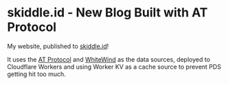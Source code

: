 # skiddle.id - New Blog Built with AT Protocol

My website, published to [skiddle.id](https://skiddle.id)!

It uses the [AT Protocol](https://atproto.com) and
[WhiteWind](https://whtwnd.com/) as the data sources, deployed to Cloudflare
Workers and using Worker KV as a cache source to prevent PDS getting hit too
much.